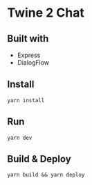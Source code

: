 # Twine 2 Chat

## Built with
- Express
- DialogFlow

## Install
`yarn install`

## Run
`yarn dev`

## Build & Deploy
`yarn build && yarn deploy`
